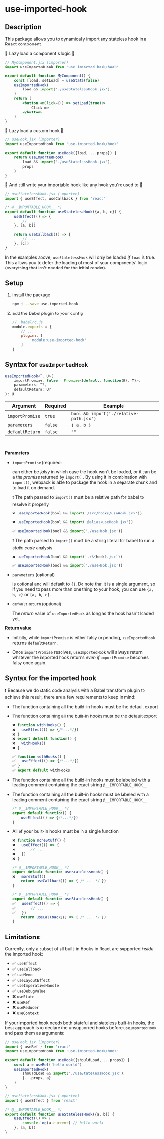 # use-imported-hook

## Description

This package allows you to dynamically import any stateless hook in a React component.

🎉 Lazy load a component's logic 🎉
```jsx
// MyComponent.jsx (importer)
import useImportedHook from 'use-imported-hook/hook'

export default function MyComponent() {
	const [load, setLoad] = useState(false)
	useImportedHook(
		load && import('./useStatelessHook.jsx'),
	)
	return (
		<button onClick={() => setLoad(true)}>
			Click me
		</button>
	)
}
```

🎉 Lazy load a custom hook 🎉
```jsx
// useHook.jsx (importer)
import useImportedHook from 'use-imported-hook/hook'

export default function useHook({load, ...props}) {
	return useImportedHook(
		load && import('./useStatelessHook.jsx'),
		props
	)
}
```

🎉 And still write your importable hook like any hook you're used to 🎉
```jsx
// useStatelessHook.jsx (importee)
import { useEffect, useCallback } from 'react'

/* @__IMPORTABLE_HOOK__ */
export default function useStatelessHook({a, b, c}) {
	useEffect(() => {
		// ...
	}, [a, b])

	return useCallback(() => {
		// ...
	}, [c])
}
```


In the examples above, `useStatelessHook` will only be loaded *if* `load` is true. This allows you to defer the loading of most of your components' logic (everything that isn't needed for the initial render).

## Setup

1. install the package
	```bash
	npm i --save use-imported-hook
	```

2. add the Babel plugin to your config
	```js
	// .babelrc.js
	module.exports = {
		// ...
		plugins: [
			'module:use-imported-hook'
		]
	}
	```

## Syntax for `useImportedHook`

```ts
useImportedHook<T, U>(
	importPromise: false | Promise<{default: function(U): T}>,
	parameters: T?,
	defaultReturn: U?
): U
```

| Argument        | Required | Example
| --------------- | -------- | -------------
| `importPromise` | `true`   | `bool && import('./relative-path.jsx')`
| `parameters`    | `false`  | `{ a, b }`
| `defaultReturn` | `false`  | `""`

<br/>

**Parameters**
- `importPromise` (required)

	can either be *falsy* in which case the hook won't be loaded, or it can be a the *promise* returned by `import()`. By using it in combination with `import()`, webpack is able to package the hook in a separate chunk and to load it on demand.

	❗ The path passed to `import()` must be a relative path for babel to resolve it properly

	```jsx
	❌ useImportedHook(bool && import('/src/hooks/useHook.jsx'))
	```
	```jsx
	❌ useImportedHook(bool && import('@alias/useHook.jsx'))
	```
	```jsx
	✅ useImportedHook(bool && import('./useHook.jsx'))
	```
	❗ The path passed to `import()` must be a string literal for babel to run a *static code* analysis

	```jsx
	❌ useImportedHook(bool && import(`./${hook}.jsx`))
	```
	```jsx
	✅ useImportedHook(bool && import('./useHook.jsx'))
	```

- `parameters` (optional)

	is optional and will default to `{}`. Do note that it is a single argument, so if you need to pass more than one thing to your hook, you can use `{a, b, c}` or `[a, b, c]`.

- `defaultReturn` (optional)

	The *return* value of `useImportedHook` as long as the hook hasn't loaded yet. 

**Return value**

- Initially, while `importPromise` is either falsy or pending, `useImportedHook` returns `defaultReturn`. 

- Once `importPromise` resolves, `useImportedHook` will always return whatever the imported hook returns *even if* `importPromise` becomes falsy once again.


## Syntax for the imported hook

❗ Because we do static code analysis with a Babel transform plugin to achieve this result, there are a few requirements to keep in mind:

- The function containing all the build-in hooks must be the default export
- The function containing all the built-in hooks must be the default export
	```jsx
	❌ function withHooks() {
	❌	useEffect(() => {/*...*/})
	❌ }
	❌ export default function() {
	❌	withHooks()
	❌ }
	```
	```jsx
	✅ function withHooks() {
	✅	useEffect(() => {/*...*/})
	✅ }
	✅ export default withHooks
	```
- The function containing all the build-in hooks must be labeled with a leading comment containing the exact string `@__IMPORTABLE_HOOK__`
- The function containing all the built-in hooks must be labeled with a leading comment containing the exact string `@__IMPORTABLE_HOOK__`
	```jsx
	/* @__IMPORTABLE_HOOK__ */
	export default function() {
		useEffect(() => {/*...*/})
	}
	```
- All of your built-in hooks must be in a single function

	```jsx
	❌ function moreStuff() {
	❌	useEffect(() => {
	❌		// ...
	❌	})
	❌ }

	/* @__IMPORTABLE_HOOK__ */
	export default function useStatelessHook() {
	❌	moreStuff()
		return useCallback(() => { /* ... */ })
	}
	```

	```jsx
	/* @__IMPORTABLE_HOOK__ */
	export default function useStatelessHook() {
	✅	useEffect(() => {
	✅		// ...
	✅	})
		return useCallback(() => { /* ... */ })
	}
	```


## Limitations

Currently, only a subset of all built-in Hooks in React are supported *inside* the imported hook:
- ✅ `useEffect`
- ✅ `useCallback`
- ✅ `useMemo`
- ✅ `useLayoutEffect`
- ✅ `useImperativeHandle`
- ✅ `useDebugValue`
- ❌ `useState`
- ❌ `useRef`
- ❌ `useReducer`
- ❌ `useContext`

If your imported hook needs both stateful and stateless built-in hooks, the best approach is to declare the unsupported hooks before `useImportedHook` and pass them as arguments:

```jsx
// useHook.jsx (importer)
import { useRef } from 'react'
import useImportedHook from 'use-imported-hook/hook'

export default function useHook({shouldLoad, ...props}) {
	const a = useRef('hello world')
	useImportedHook(
		shouldLoad && import('./useStatelessHook.jsx'),
		{...props, a}
	)
}
```
```jsx
// useStatelessHook.jsx (importee)
import { useEffect } from 'react'

/* @__IMPORTABLE_HOOK__ */
export default function useStatelessHook({a, b}) {
	useEffect(() => {
		console.log(a.current) // hello world
	}, [a, b])
}
```